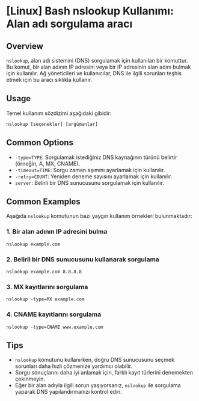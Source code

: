 # [Linux] Bash nslookup Kullanımı: Alan adı sorgulama aracı

## Overview
`nslookup`, alan adı sistemini (DNS) sorgulamak için kullanılan bir komuttur. Bu komut, bir alan adının IP adresini veya bir IP adresinin alan adını bulmak için kullanılır. Ağ yöneticileri ve kullanıcılar, DNS ile ilgili sorunları teşhis etmek için bu aracı sıklıkla kullanır.

## Usage
Temel kullanım sözdizimi aşağıdaki gibidir:

```
nslookup [seçenekler] [argümanlar]
```

## Common Options
- `-type=TYPE`: Sorgulamak istediğiniz DNS kaynağının türünü belirtir (örneğin, A, MX, CNAME).
- `-timeout=TIME`: Sorgu zaman aşımını ayarlamak için kullanılır.
- `-retry=COUNT`: Yeniden deneme sayısını ayarlamak için kullanılır.
- `server`: Belirli bir DNS sunucusunu sorgulamak için kullanılır.

## Common Examples
Aşağıda `nslookup` komutunun bazı yaygın kullanım örnekleri bulunmaktadır:

### 1. Bir alan adının IP adresini bulma
```
nslookup example.com
```

### 2. Belirli bir DNS sunucusunu kullanarak sorgulama
```
nslookup example.com 8.8.8.8
```

### 3. MX kayıtlarını sorgulama
```
nslookup -type=MX example.com
```

### 4. CNAME kayıtlarını sorgulama
```
nslookup -type=CNAME www.example.com
```

## Tips
- `nslookup` komutunu kullanırken, doğru DNS sunucusunu seçmek sorunları daha hızlı çözmenize yardımcı olabilir.
- Sorgu sonuçlarını daha iyi anlamak için, farklı kayıt türlerini denemekten çekinmeyin.
- Eğer bir alan adıyla ilgili sorun yaşıyorsanız, `nslookup` ile sorgulama yaparak DNS yapılandırmanızı kontrol edin.